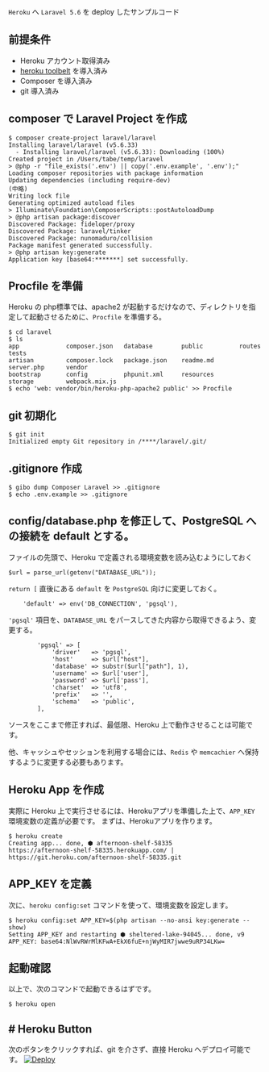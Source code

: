 `Heroku` へ `Laravel 5.6` を deploy したサンプルコード

## 前提条件

- Heroku アカウント取得済み
- [heroku toolbelt](https://devcenter.heroku.com/articles/heroku-cli) を導入済み
- Composer を導入済み
- git 導入済み

## composer で Laravel Project を作成

```bash:create-project
$ composer create-project laravel/laravel
Installing laravel/laravel (v5.6.33)
  - Installing laravel/laravel (v5.6.33): Downloading (100%)
Created project in /Users/tabe/temp/laravel
> @php -r "file_exists('.env') || copy('.env.example', '.env');"
Loading composer repositories with package information
Updating dependencies (including require-dev)
(中略)
Writing lock file
Generating optimized autoload files
> Illuminate\Foundation\ComposerScripts::postAutoloadDump
> @php artisan package:discover
Discovered Package: fideloper/proxy
Discovered Package: laravel/tinker
Discovered Package: nunomaduro/collision
Package manifest generated successfully.
> @php artisan key:generate
Application key [base64:*******] set successfully.
```

## Procfile を準備
Heroku の php標準では、apache2 が起動するだけなので、ディレクトリを指定して起動させるために、`Procfile` を準備する。

```bash:Procfile
$ cd laravel
$ ls
app             composer.json   database        public          routes          tests
artisan         composer.lock   package.json    readme.md       server.php      vendor
bootstrap       config          phpunit.xml     resources       storage         webpack.mix.js
$ echo 'web: vendor/bin/heroku-php-apache2 public' >> Procfile
```

## git 初期化

```bash:git-init
$ git init
Initialized empty Git repository in /****/laravel/.git/
```

## .gitignore 作成

```bash:gitignore
$ gibo dump Composer Laravel >> .gitignore
$ echo .env.example >> .gitignore
```

## config/database.php を修正して、PostgreSQL への接続を default とする。

ファイルの先頭で、Heroku で定義される環境変数を読み込むようにしておく
```bash:config/database.php
$url = parse_url(getenv("DATABASE_URL"));
```

`return [` 直後にある `default` を `PostgreSQL` 向けに変更しておく。
```bash:config/database.php
    'default' => env('DB_CONNECTION', 'pgsql'),
```

`'pgsql'` 項目を、`DATABASE_URL` をパースしてきた内容から取得できるよう、変更する。
```bash:config/database.php
        'pgsql' => [
            'driver'   => 'pgsql',
            'host'     => $url["host"],
            'database' => substr($url["path"], 1),
            'username' => $url['user'],
            'password' => $url['pass'],
            'charset'  => 'utf8',
            'prefix'   => '',
            'schema'   => 'public',
        ],
```

ソースをここまで修正すれば、最低限、Heroku 上で動作させることは可能です。

他、キャッシュやセッションを利用する場合には、`Redis` や `memcachier` へ保持するように変更する必要もあります。

## Heroku App を作成

実際に Heroku 上で実行させるには、Herokuアプリを準備した上で、`APP_KEY` 環境変数の定義が必要です。
まずは、Herokuアプリを作ります。

```bash:heroku-create
$ heroku create
Creating app... done, ⬢ afternoon-shelf-58335
https://afternoon-shelf-58335.herokuapp.com/ | https://git.heroku.com/afternoon-shelf-58335.git
```


## APP_KEY を定義

次に、`heroku config:set` コマンドを使って、環境変数を設定します。
```bash:config
$ heroku config:set APP_KEY=$(php artisan --no-ansi key:generate --show)
Setting APP_KEY and restarting ⬢ sheltered-lake-94045... done, v9
APP_KEY: base64:NlWvRWrMlKFwA+EkX6fuE+njWyMIR7jwwe9uRP34LKw=
```

## 起動確認

以上で、次のコマンドで起動できるはずです。
```bash:open
$ heroku open
```

## # Heroku Button

次のボタンをクリックすれば、git を介さず、直接 Heroku へデプロイ可能です。
[![Deploy](https://www.herokucdn.com/deploy/button.svg)](https://heroku.com/deploy)

